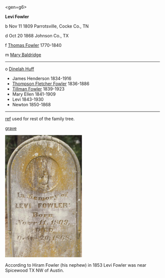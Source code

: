 <gen=g6>

<b>Levi Fowler</b>

b Nov 11 1809 Parrotsville, Cocke Co., TN

d Oct 20 1868 Johnson Co., TX

f [Thomas Fowler](../g7/thomas_fowler_1770.md) 1770-1840

m [Mary Baldridge](../g7/mary_baldridge.md)

<hr>

o [Dinelah Huff](dinelah_huff.md)

- James Henderson 1834-1916
- [Thompson Fletcher Fowler](../g5/thompson_fletcher_fowler.md) 1836-1886
- [Tillman Fowler](../g5/tilman_fowler.md) 1839-1923
- Mary Ellen 1841-1909
- Levi 1843-1930
- Newton 1850-1868

<hr>

[ref](http://freepages.rootsweb.com/~fowler/genealogy/combined/fam15054.htm)
used for rest of the family tree.

[grave](https://www.findagrave.com/memorial/22092513/levi-fowler)

<img src="../../portraits/levi_fowler.jpg"  style="width: 250px;" />

According to Hiram Fowler (his nephew) in 1853 Levi Fowler was near Spicewood TX NW of Austin.

